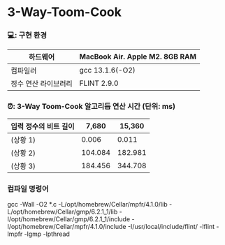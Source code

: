 # 3-Way-Toom-Cook

### 💻: 구현 환경
| 하드웨어  | MacBook Air. Apple M2. 8GB RAM  | 
|-------------------|--------|
| 컴파일러 | gcc 13.1.6(-O2) |
| 정수 연산 라이브러리 | FLINT 2.9.0 |

### ⏰: 3-Way Toom-Cook 알고리듬 연산 시간 (단위: ms)
| 입력 정수의 비트 길이  | 7,680 | 15,360 |
|-------------------|--------|--------|
| (상황 1) | 0.006 | 0.011 |
| (상황 2) | 104.084 | 182.981 |
| (상황 3) | 184.456 | 344.708 |

### 컴파일 명령어
gcc -Wall -O2 *.c -L/opt/homebrew/Cellar/mpfr/4.1.0/lib -L/opt/homebrew/Cellar/gmp/6.2.1_1/lib -I/opt/homebrew/Cellar/gmp/6.2.1_1/include -I/opt/homebrew/Cellar/mpfr/4.1.0/include -I/usr/local/include/flint/ -lflint -lmpfr -lgmp -lpthread
